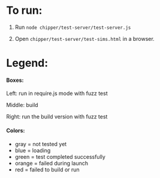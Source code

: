 # To run:

1. Run `node chipper/test-server/test-server.js`

2. Open `chipper/test-server/test-sims.html` in a browser.


# Legend:

#### Boxes:

Left: run in require.js mode with fuzz test

Middle: build

Right: run the build version with fuzz test

#### Colors:

* gray = not tested yet
* blue = loading
* green = test completed successfully
* orange = failed during launch
* red = failed to build or run